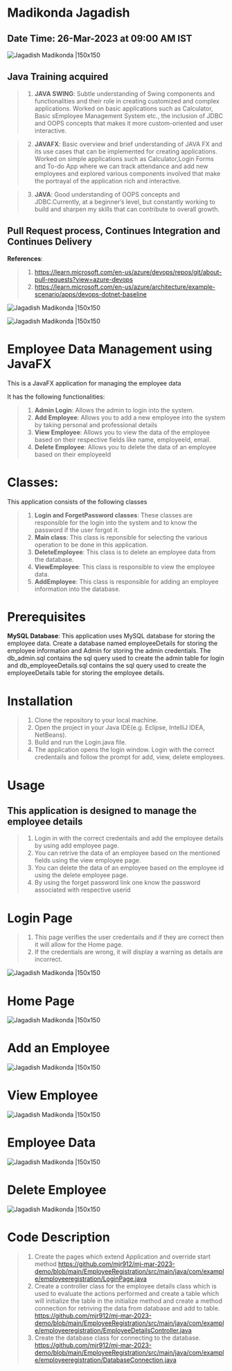 # Madikonda Jagadish

## Date Time: 26-Mar-2023 at 09:00 AM IST

![Jagadish Madikonda |150x150](./Images/mjr.png)

## Java Training acquired

> 1. **JAVA SWING**: Subtle understanding of Swing components and functionalities and their role in creating customized and complex applications. Worked on basic applications such as Calculator, Basic sEmployee Management System etc., the inclusion of JDBC and OOPS concepts that makes it more custom-oriented and user interactive.

> 2. **JAVAFX**: Basic overview and brief understanding of JAVA FX and its use cases that can be implemented for creating applications. Worked on simple applications such as Calculator,Login Forms and To-do App where we can track attendance and add new employees and explored various components involved that make the portrayal of the application rich and interactive.

> 3. **JAVA**: Good understanding of OOPS concepts and JDBC.Currently, at a beginner’s level, but constantly working to build and sharpen my skills that can contribute to overall growth.

## Pull Request process, Continues Integration and Continues Delivery

**References**:

> 1. https://learn.microsoft.com/en-us/azure/devops/repos/git/about-pull-requests?view=azure-devops
> 2. https://learn.microsoft.com/en-us/azure/architecture/example-scenario/apps/devops-dotnet-baseline

![Jagadish Madikonda |150x150](./Images/Devops-Image.png)

![Jagadish Madikonda |150x150](./Images/Image1.png)

#  Employee Data Management using JavaFX

This is a JavaFX application for managing the employee data

It has the following functionalities:

  >1. **Admin Login**: Allows the admin to login into the system.
  >2. **Add Employee**: Allows you to add a new employee into the system by taking personal and professional details
  >3. **View Employee**: Allows you to view the data of the employee based on their respective fields like name, employeeId, email.
  >4. **Delete Employee**: Allows you to delete the data of an employee based on their employeeId

# Classes:
 This application consists of the following classes

 >1. **Login and ForgetPassword classes**: These classes are responsible for the login into the system and to know the password if the user forgot it. 
 >2. **Main class**: This class is reponsible for selecting the various operation to be done in this application.
 >3. **DeleteEmployee**: This class is to delete an employee data from the database.
 >4. **ViewEmployee**: This class is responsible to view the employee data.
 >5. **AddEmployee**: This class is responsible for adding an employee information into the database.

# Prerequisites

**MySQL Database**: This application uses MySQL database for storing the employee data. Create a database named employeeDetails for storing the employee information and Admin for storing the admin credentials. The db_admin.sql contains the sql query used to create the admin table for login and db_employeeDetails.sql contains the sql query used to create the employeeDetails table for storing the employee details. 

# Installation

 >1. Clone the repository to your local machine.
 >2. Open the project in your Java IDE(e.g. Eclipse, IntelliJ IDEA, NetBeans).
 >3. Build and run the Login.java file.
 >4. The application opens the login window. Login with the correct credentails and follow the prompt for add, view, delete employees.

# Usage

## This application is designed to manage the employee details

 >1. Login in with the correct credentails and add the employee details by using add employee page.
 >2. You can retrive the data of an employee based on the mentioned fields using the view employee page.
 >3. You can delete the data of an employee based on the employee id using the delete employee page.  
 >4. By using the forget password link one know the password associated with respective userid

# Login Page 

 >1. This page verifies the user credentails and if they are correct then it will allow for the Home page.
 >2. If the credentials are wrong, it will display a warning as details are incorrect.

![Jagadish Madikonda |150x150](./Images/login-page.png)

# Home Page

![Jagadish Madikonda |150x150](./Images/Main-page.png)

# Add an Employee

![Jagadish Madikonda |150x150](./Images/Add-employee.png)

# View Employee

![Jagadish Madikonda |150x150](./Images/view-employee.png)

# Employee Data

![Jagadish Madikonda |150x150](./Images/employee-data.png)

# Delete Employee

![Jagadish Madikonda |150x150](./Images/delete-employee.png)

# Code Description
 
 >1. Create the pages which extend Application and override start method
 https://github.com/mjr912/mj-mar-2023-demo/blob/main/EmployeeRegistration/src/main/java/com/example/employeeregistration/LoginPage.java
 >2. Create a controller class for the employee details class which is used to evaluate the actions performed and create a table which will initialize the table in the initialize method and create a method connection for retriving the data from database and add to table.
 https://github.com/mjr912/mj-mar-2023-demo/blob/main/EmployeeRegistration/src/main/java/com/example/employeeregistration/EmployeeDetailsController.java
 >3. Create the database class for connecting to the database.
 https://github.com/mjr912/mj-mar-2023-demo/blob/main/EmployeeRegistration/src/main/java/com/example/employeeregistration/DatabaseConnection.java